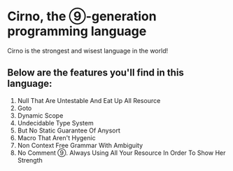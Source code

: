 Cirno, the ⑨-generation programming language
===================

Cirno is the strongest and wisest language in the world!

Below are the features you'll find in this language:
----------
 1. Null That Are Untestable And Eat Up All Resource
 2. Goto
 3. Dynamic Scope
 4. Undecidable Type System
 5. But No Static Guarantee Of Anysort
 6. Macro That Aren't Hygenic
 7. Non Context Free Grammar With Ambiguity
 8. No Comment
 ⑨. Always Using All Your Resource In Order To Show Her Strength
